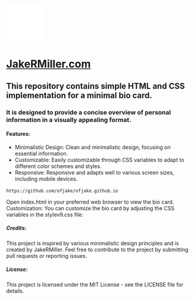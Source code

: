 

![JakeRMiller iconmark](https://github.com/ofjake/ofjake.github.io/blob/master/images/logo.png) 
# **[JakeRMiller.com](https://ofjake.github.io)** 

## This repository contains simple HTML and CSS implementation for a minimal bio card. 
### It is designed to provide a concise overview of personal information in a visually appealing format.

#### Features:
+ Minimalistic Design: Clean and minimalistic design, focusing on essential information.
+ Customizable: Easily customizable through CSS variables to adapt to different color schemes and styles.
+ Responsive: Responsive and adapts well to various screen sizes, including mobile devices.
  

`https://github.com/ofjake/ofjake.github.io` 

Open index.html in your preferred web browser to view the bio card.
Customization: You can customize the bio card by adjusting the CSS variables in the stylev9.css file:

##### Credits:
This project is inspired by various minimalistic design principles and is created by JakeRMiller. 
Feel free to contribute to the project by submitting pull requests or reporting issues.

##### License:
This project is licensed under the MIT License - see the LICENSE file for details.

